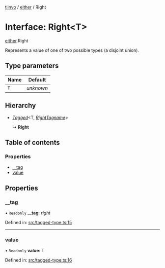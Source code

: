 [tiinvo](../README.md) / [either](../modules/either.md) / Right

# Interface: Right<T\>

[either](../modules/either.md).Right

Represents a value of one of two possible types (a disjoint union).

## Type parameters

Name | Default |
------ | ------ |
`T` | *unknown* |

## Hierarchy

* [*Tagged*](../README.md#tagged)<T, [*RightTagname*](../modules/either.md#righttagname)\>

  ↳ **Right**

## Table of contents

### Properties

- [\_\_tag](either.right.md#__tag)
- [value](either.right.md#value)

## Properties

### \_\_tag

• `Readonly` **\_\_tag**: *right*

Defined in: [src/tagged-type.ts:15](https://github.com/OctoD/tiinvo/blob/c824e02/src/tagged-type.ts#L15)

___

### value

• `Readonly` **value**: T

Defined in: [src/tagged-type.ts:16](https://github.com/OctoD/tiinvo/blob/c824e02/src/tagged-type.ts#L16)
